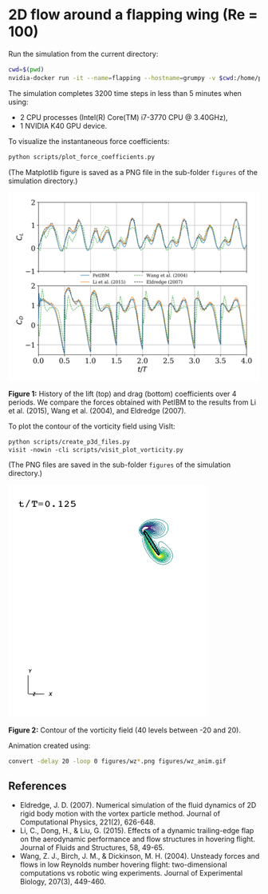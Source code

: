 # 2D flow around a flapping wing (Re = 100)

Run the simulation from the current directory:

```bash
cwd=$(pwd)
nvidia-docker run -it --name=flapping --hostname=grumpy -v $cwd:/home/petibm-user/data petibm-flapping:latest /home/petibm-user/data/run.sh
```

The simulation completes 3200 time steps in less than 5 minutes when using:

- 2 CPU processes (Intel(R) Core(TM) i7-3770 CPU @ 3.40GHz),
- 1 NVIDIA K40 GPU device.

To visualize the instantaneous force coefficients:

```bash
python scripts/plot_force_coefficients.py
```

(The Matplotlib figure is saved as a PNG file in the sub-folder `figures` of the simulation directory.)

![figure1](./figures/forceCoefficients.png)

**Figure 1:** History of the lift (top) and drag (bottom) coefficients over 4 periods. We compare the forces obtained with PetIBM to the results from Li et al. (2015), Wang et al. (2004), and Eldredge (2007).

To plot the contour of the vorticity field using VisIt:

```
python scripts/create_p3d_files.py
visit -nowin -cli scripts/visit_plot_vorticity.py
```

(The PNG files are saved in the sub-folder `figures` of the simulation directory.)

![figure2](./figures/wz_anim.gif)

**Figure 2:** Contour of the vorticity field (40 levels between -20 and 20).

Animation created using:

```bash
convert -delay 20 -loop 0 figures/wz*.png figures/wz_anim.gif
```

## References

- Eldredge, J. D. (2007). Numerical simulation of the fluid dynamics of 2D rigid body motion with the vortex particle method. Journal of Computational Physics, 221(2), 626-648.
- Li, C., Dong, H., & Liu, G. (2015). Effects of a dynamic trailing-edge flap on the aerodynamic performance and flow structures in hovering flight. Journal of Fluids and Structures, 58, 49-65.
- Wang, Z. J., Birch, J. M., & Dickinson, M. H. (2004). Unsteady forces and flows in low Reynolds number hovering flight: two-dimensional computations vs robotic wing experiments. Journal of Experimental Biology, 207(3), 449-460.

